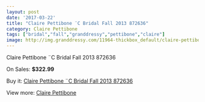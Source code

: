 ```yaml
---
layout: post
date: '2017-03-22'
title: "Claire Pettibone ¨C Bridal Fall 2013 872636"
category: Claire Pettibone
tags: ["bridal","fall","granddressy","pettibone","claire"]
image: http://img.granddressy.com/11964-thickbox_default/claire-pettibone-c-bridal-fall-2013-872636.jpg
---
```

Claire Pettibone ¨C Bridal Fall 2013 872636

On Sales: **$322.99**
<a href="https://www.granddressy.com/en/claire-pettibone/11059-claire-pettibone-c-bridal-fall-2013-872636.html"><amp-img layout="responsive" width="600" height="600" src="//img.granddressy.com/11964-thickbox_default/claire-pettibone-c-bridal-fall-2013-872636.jpg" alt="Claire Pettibone ¨C Bridal Fall 2013 872636 0" /></a>

Buy it: [Claire Pettibone ¨C Bridal Fall 2013 872636](https://www.granddressy.com/en/claire-pettibone/11059-claire-pettibone-c-bridal-fall-2013-872636.html "Claire Pettibone ¨C Bridal Fall 2013 872636")

View more: [Claire Pettibone](https://www.granddressy.com/en/28-claire-pettibone "Claire Pettibone")
